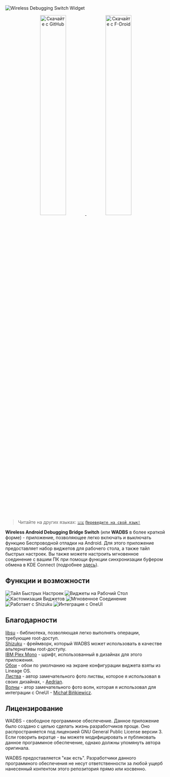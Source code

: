<img src="./media/banner.png" alt="Wireless Debugging Switch Widget"/>

<p align="center">
    <a href="https://github.com/Smooth-E/wireless-adb-switch/releases/latest" target="_blank" rel="nofollow noopener">
        <img alt="Скачайте с GitHub" src="media/badge-github.png" width="40%"/>
    </a>
    <a href="https://f-droid.org/ru/packages/com.smoothie.wirelessDebuggingSwitch" target="_blank" rel="nofollow noopener">
        <img alt="Скачайте с F-Droid" src="media/badge-f-droid.png" width="40%"/>
    </a>
</p>

> Читайте на других языках: [`🇺🇸`](./readme.md) [`Переведите на свой язык!`](./translate.md)

**Wireless Android Debugging Bridge Switch** (или **WADBS** в более краткой форме) - приложение, позволяющее легко включать и выключать функцию Беспроводной отладки на Android.
Для этого приложение предоставляет набор виджетов для рабочего стола, а также тайл быстрых настроек.
Вы также можете настроить мгновенное соединение с вашим ПК при помощи функции синхронизации буфером обмена в KDE Connect (подробнее [здесь](./scripts/readme.ru.md)).

## Функции и возможности

<img src="./media/feature-qs-tile.ru.png" alt="Тайл Быстрых Настроек"/>
<img src="./media/feature-widgets.ru.png" alt="Виджеты на Рабочий Стол"/>
<img src="./media/feature-customization.ru.png" alt="Кастомизация Виджетов"/>
<img src="./media/feature-instant-connection.ru.png" alt="Мгновенное Соединение"/>
<img src="./media/feature-shizuku.ru.png" alt="Работает с Shizuku"/>
<img src="./media/feature-one-ui.ru.png" alt="Интеграция с OneUI"/>

## Благодарности

[libsu](https://github.com/topjohnwu/libsu) - библиотека, позволяющая легко выполнять операции, требующие root-доступ.
<br>[Shizuku](https://shizuku.rikka.app/) - фреймворк, который WADBS может использовать в качестве альтернативы root-доступу.
<br>[IBM Plex Mono](https://fonts.google.com/specimen/IBM+Plex+Mono) - шрифт, использованный в дизайнах для этого приложения.
<br>[Обои](https://lineageos.org/) - обои по умолчанию на экране конфигурации виджета взяты из Lineage OS.
<br>[Листва](https://unsplash.com/photos/wAU3MfsGPNw) - автор замечательного фото листвы, которое я использовал в своих дизайнах, - [Aedrian](https://unsplash.com/@aedrian).
<br>[Волны](https://unsplash.com/photos/a-close-up-of-a-body-of-water-with-ripples-dujWQFlKE7c) - атор замечательного фото волн, которая я использовал для интеграции с OneUI - [Michał Bińkiewicz](https://unsplash.com/@binkievitz).


## Лицензирование

WADBS - свободное программное обеспечение. Данное приложение было создано с целью сделать жизнь разработчиков проще.
Оно распространяется под лицензией GNU General Public License версии 3.
Если говорить вкратце - вы можете модифицировать и публиковать данное программное обеспечение, однако должны упомянуть автора оригинала.

WADBS предоставляется "как есть".
Разработчики данного программного обеспечения не несут ответственности за любой ущерб нанесенный контентом этого репозитория прямо или косвенно.
